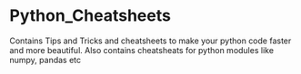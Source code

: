 # Python_Cheatsheets
Contains Tips and Tricks and cheatsheets to make your python code faster and more beautiful. Also contains cheatsheats for python modules like numpy, pandas etc
